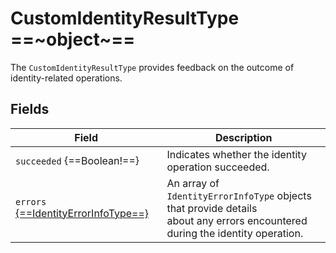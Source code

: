 # CustomIdentityResultType ==~object~==

The `CustomIdentityResultType` provides feedback on the outcome of identity-related operations. 

## Fields

| Field                                                             | Description                                                                                                                |
|-------------------------------------------------------------------|----------------------------------------------------------------------------------------------------------------------------|
| `succeeded` {==Boolean!==}                                        | Indicates whether the identity operation succeeded.                                                                        |
| `errors` [{==IdentityErrorInfoType==}](IdentityErrorInfoType.md)  | An array of `IdentityErrorInfoType` objects that provide details<br>about any errors encountered during the identity operation. |
